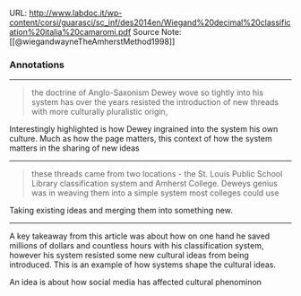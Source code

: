 URL: http://www.labdoc.it/wp-content/corsi/guarasci/sc_inf/des2014en/Wiegand%20decimal%20classification%20italia%20camaromi.pdf
Source Note: [[@wiegandwayneTheAmherstMethod1998]]

### Annotations

---
>the doctrine of Anglo-Saxonism Dewey wove so tightly into his system has over the years resisted the introduction of new threads with more culturally pluralistic origin,

Interestingly highlighted is how Dewey ingrained into the system his own culture. Much as how the page matters, this context of how the system matters in the sharing of new ideas

---
>these threads came from two locations - the St. Louis Public School Library classification system and Amherst College. Deweys genius was in weaving them into a simple system most colleges could use

Taking existing ideas and merging them into something new. 

---
A key takeaway from this article was about how on one hand he saved millions of dollars and countless hours with his classification system, however his system resisted some new cultural ideas from being introduced. This is an example of how systems shape the cultural ideas. 

An idea is about how social media has affected cultural phenominon